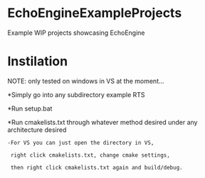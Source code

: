 # EchoEngineExampleProjects
 Example WIP projects showcasing EchoEngine

# Instilation
NOTE: only tested on windows in VS at the moment...

*Simply go into any subdirectory example RTS

*Run setup.bat

*Run cmakelists.txt through whatever method desired under
any architecture desired

    -For VS you can just open the directory in VS,

     right click cmakelists.txt, change cmake settings,
     
     then right click cmakelists.txt again and build/debug.